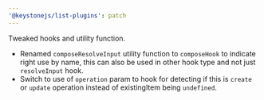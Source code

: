 ```yaml
---
'@keystonejs/list-plugins': patch
---
```


Tweaked hooks and utility function.
*  Renamed `composeResolveInput` utility function to `composeHook` to indicate right use by name, this can also be used in other hook type and not just `resolveInput` hook.
* Switch to use of `operation` param to hook for detecting if this is `create` or `update` operation instead of existingItem being `undefined`.